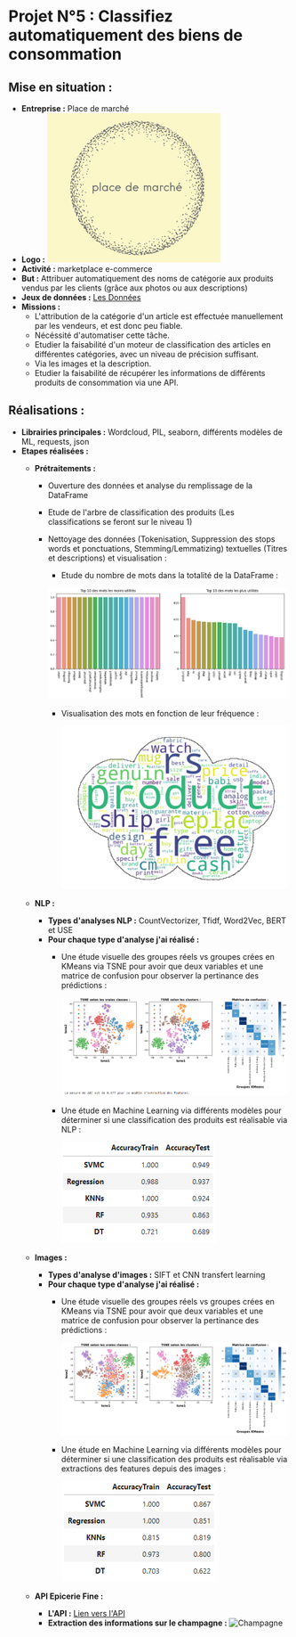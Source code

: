 # Projet N°5 : Classifiez automatiquement des biens de consommation

## Mise en situation :
- **Entreprise :** Place de marché
- **Logo :** ![Logo](PhotosReadme/LogoP5.png)
- **Activité :**  marketplace e-commerce
- **But :** Attribuer automatiquement des noms de catégorie aux produits vendus par les clients (grâce aux photos ou aux descriptions)
- **Jeux de données :** [Les Données](https://s3-eu-west-1.amazonaws.com/static.oc-static.com/prod/courses/files/Parcours_data_scientist/Projet+-+Textimage+DAS+V2/Dataset+projet+pre%CC%81traitement+textes+images.zip)
- **Missions :**
    - L'attribution de la catégorie d'un article est effectuée manuellement par les vendeurs, et est donc peu fiable.
    - Nécéssité d'automatiser cette tâche.
    - Etudier la faisabilité d'un moteur de classification des articles en différentes catégories, avec un niveau de précision suffisant.
    - Via les images et la description.
    - Etudier la faisabilité de récupérer les informations de différents produits de consommation via une API.

## Réalisations :
- **Librairies principales :** Wordcloud, PIL, seaborn, différents modèles de ML, requests, json
- **Etapes réalisées :**
    - **Prétraitements :**
        - Ouverture des données et analyse du remplissage de la DataFrame
        - Etude de l'arbre de classification des produits (Les classifications se feront sur le niveau 1)
        - Nettoyage des données (Tokenisation, Suppression des stops words et ponctuations, Stemming/Lemmatizing) textuelles (Titres et descriptions) et visualisation :
            - Etude du nombre de mots dans la totalité de la DataFrame :
         
            ![TopFlop](PhotosReadme/TopFlopWords.png)
            - Visualisation des mots en fonction de leur fréquence :
         
              ![Nuage](PhotosReadme/nuages.png)
    - **NLP :**
        - **Types d'analyses NLP :** CountVectorizer, Tfidf, Word2Vec, BERT et USE
        - **Pour chaque type d'analyse j'ai réalisé :**
            - Une étude visuelle des groupes réels vs groupes crées en KMeans via TSNE pour avoir que deux variables et une matrice de confusion pour observer la pertinance des prédictions :
         
              ![GraphsNLP](PhotosReadme/GraphiquesNLP.png)
            - Une étude en Machine Learning via différents modèles pour déterminer si une classification des produits est réalisable via NLP :
         
              ![MLNLP](PhotosReadme/MLNLP.png)
         
    - **Images :**
        - **Types d'analyse d'images :** SIFT et CNN transfert learning
        - **Pour chaque type d'analyse j'ai réalisé :**
            - Une étude visuelle des groupes réels vs groupes crées en KMeans via TSNE pour avoir que deux variables et une matrice de confusion pour observer la pertinance des prédictions :
              
              ![GraphsImages](PhotosReadme/GraphiquesImages.png)
            - Une étude en Machine Learning via différents modèles pour déterminer si une classification des produits est réalisable via extractions des features depuis des images :
         
              ![MLImages](PhotosReadme/MLImages.png)

    - **API Epicerie Fine :**
        - **L'API :** [Lien vers l'API](https://rapidapi.com/edamam/api/edamam-food-and-grocery-database)
        - **Extraction des informations sur le champagne :**
          ![Champagne]()
